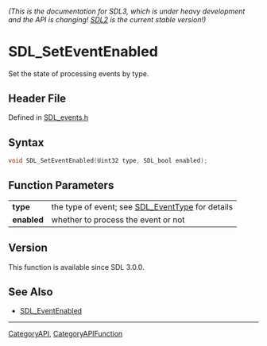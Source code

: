 ###### (This is the documentation for SDL3, which is under heavy development and the API is changing! [SDL2](https://wiki.libsdl.org/SDL2/) is the current stable version!)
# SDL_SetEventEnabled

Set the state of processing events by type.

## Header File

Defined in [SDL_events.h](https://github.com/libsdl-org/SDL/blob/main/include/SDL3/SDL_events.h)

## Syntax

```c
void SDL_SetEventEnabled(Uint32 type, SDL_bool enabled);

```

## Function Parameters

|                 |                                                                   |
| --------------- | ----------------------------------------------------------------- |
| **type**        | the type of event; see [SDL_EventType](SDL_EventType) for details |
| **enabled**     | whether to process the event or not                               |

## Version

This function is available since SDL 3.0.0.

## See Also

* [SDL_EventEnabled](SDL_EventEnabled)

----
[CategoryAPI](CategoryAPI), [CategoryAPIFunction](CategoryAPIFunction)

